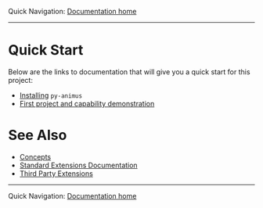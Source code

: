 Quick Navigation: [Documentation home](../../README.md) 

<hr />

# Quick Start
     
Below are the links to documentation that will give you a quick start for this project:

* [Installing](./01-installing.md) `py-animus`
* [First project and capability demonstration](./02-first-project-and-capability-demonstration.md)

# See Also

* [Concepts](../02-concepts/README.md)
* [Standard Extensions Documentation](../03-standard-extensions-documentation/README.md)
* [Third Party Extensions](../04-third-party-extensions/README.md)

<hr />

Quick Navigation: [Documentation home](../../README.md) 